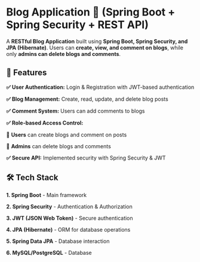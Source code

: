 # Blog Application 📝 (Spring Boot + Spring Security + REST API)

 A **RESTful Blog Application** built using **Spring Boot, Spring Security, and JPA (Hibernate)**. Users can **create, view, and comment on blogs**, while only **admins can delete blogs and comments**.

## 📌 Features
**✅ User Authentication:** Login & Registration with JWT-based authentication

**✅ Blog Management:** Create, read, update, and delete blog posts

**✅ Comment System:** Users can add comments to blogs

**✅ Role-based Access Control:**

   🔹    **Users** can create blogs and comment on posts
           
   🔹    **Admins** can delete blogs and comments

     
**✅ Secure API:** Implemented security with Spring Security & JWT

## 🛠️ Tech Stack
**1. Spring Boot** - Main framework

**2. Spring Security** - Authentication & Authorization

**3. JWT (JSON Web Token)** - Secure authentication

**4. JPA (Hibernate)** - ORM for database operations

**5. Spring Data JPA** - Database interaction

**6. MySQL/PostgreSQL** - Database




